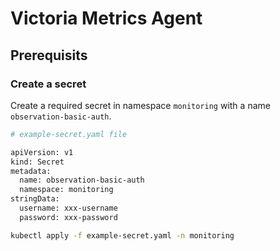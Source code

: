 # Victoria Metrics Agent

## Prerequisits

### Create a secret 
Create a required secret in namespace `monitoring` with a name `observation-basic-auth`. 

```bash
# example-secret.yaml file

apiVersion: v1
kind: Secret
metadata:
  name: observation-basic-auth
  namespace: monitoring
stringData:
  username: xxx-username
  password: xxx-password
```

```bash
kubectl apply -f example-secret.yaml -n monitoring
```